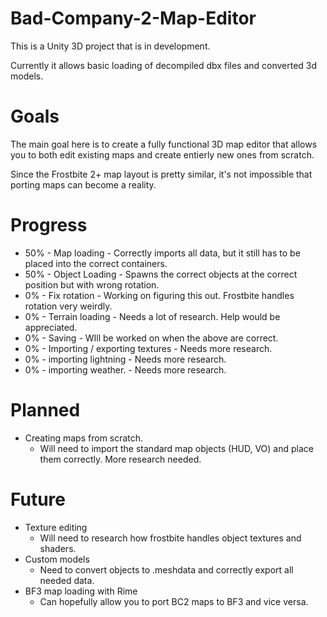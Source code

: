 # Bad-Company-2-Map-Editor

This is a Unity 3D project that is in development. 

Currently it allows basic loading of decompiled dbx files and converted 3d models. 

# Goals
The main goal here is to create a fully functional 3D map editor that allows you to both edit existing maps and create entierly new ones from scratch. 

Since the Frostbite 2+ map layout is pretty similar, it's not impossible that porting maps can become a reality.

# Progress
* 50% - Map loading - Correctly imports all data, but it still has to be placed into the correct containers.
* 50% - Object Loading - Spawns the correct objects at the correct position but with wrong rotation. 
* 0% - Fix rotation - Working on figuring this out. Frostbite handles rotation very weirdly.
* 0% - Terrain loading - Needs a lot of research. Help would be appreciated.
* 0% - Saving  - WIll be worked on when the above are correct.
* 0% - Importing / exporting textures - Needs more research.
* 0% - importing lightning - Needs more research.
* 0% - importing weather. - Needs more research.

# Planned
* Creating maps from scratch.
  * Will need to import the standard map objects (HUD, VO) and place them correctly. More research needed.

# Future
* Texture editing
  * Will need to research how frostbite handles object textures and shaders.
* Custom models 
  * Need to convert objects to .meshdata and correctly export all needed data.
* BF3 map loading with Rime
  * Can hopefully allow you to port BC2 maps to BF3 and vice versa.

